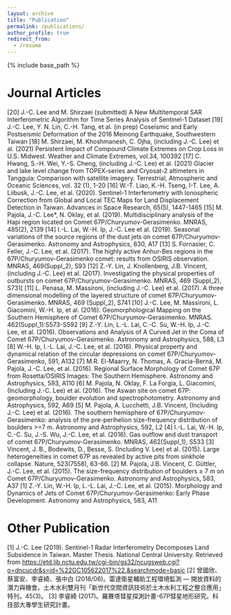 ```yaml
---
layout: archive
title: "Publication"
permalink: /publications/
author_profile: true
redirect_from:
  - /resume
---
```


{% include base_path %}

Journal Articles
======

[20] J.-C. Lee and M. Shirzaei (submitted) A New Multitemporal SAR Interferometric Algorithm for Time Series Analysis of Sentinel-1 Dataset
[19] J.-C. Lee, Y. N. Lin, C.-H. Tang, et al. (in prep) Coseismic and Early Postseismic Deformation of the 2016 Meinong Earthquake, Southwestern Taiwan
[18] M. Shirzaei, M. Khoshmanesh, C. Ojha, (including J.-C. Lee) et al. (2021) Persistent Impact of Compound Climate Extremes on Crop Loss in U.S. Midwest. Weather and Climate Extremes, vol.34, 100392
[17] C. Hwang, S.-H. Wei, Y.-S. Cheng, (including J.-C. Lee) et al. (2021) Glacier and lake level change from TOPEX-series and Cryosat-2 altimeters in Tanggula: Comparison with satellite imagery. Terrestrial, Atmospheric and Oceanic Sciences, vol. 32 (1), 1-20
[16] W.-T. Liao, K.-H. Tseng, I-T. Lee, A. Liibusk, J.-C. Lee, et al. (2020). Sentinel-1 Interferometry with Ionospheric Correction from Global and Local TEC Maps for Land Displacement Detection in Taiwan. Advances in Space Research, 65(5), 1447-1465
[15] M. Pajola, J.-C. Lee*, N. Oklay, et al. (2019). Multidisciplinary analysis of the Hapi region located on Comet 67P/Churyumov-Gerasimenko. MNRAS, 485(2), 2139
[14] I.-L. Lai, W.-H. Ip, J.-C. Lee et al. (2019). Seasonal variations of the source regions of the dust jets on comet 67P/Churyumov-Gerasimenko. Astronomy and Astrophysics, 630, A17
[13] S. Fornasier, C. Feller, J.-C. Lee, et al. (2017). The highly active Anhur-Bes regions in the 67P/Churyumov-Gerasimenko comet: results from OSIRIS observation. MNRAS, 469(Suppl_2), S93
[12] Z.-Y. Lin, J. Knollenberg, J.B. Vincent, (including J.-C. Lee) et al. (2017). Investigating the physical properties of outbursts on comet 67P/Churyumov-Gerasimenko. MNRAS, 469 (Suppl_2), S731[
[11] L. Penasa, M. Massironi, (including J.-C. Lee) et al. (2017). A three dimensional modelling of the layered structure of comet 67P/Churyumov-Gerasimenko. MNRAS, 469 (Suppl_2), S741
[10] J.-C. Lee, M. Massironi, L. Giacomini, W.-H. Ip, et al. (2016). Geomorphological Mapping on the Southern Hemisphere of Comet 67P/Churyumov-Gerasimenko. MNRAS. 462(Suppl_1):S573-S592
[9] Z.-Y. Lin, L.-L. Lai, C.-C. Su, W.-H. Ip, J.-C. Lee, et al. (2016). Observations and Analysis of A Curved Jet in the Coma of Comet 67P/Churyumov-Gerasimenko. Astronomy and Astrophysics, 588, L3
[8] W.-H. Ip, I.-L. Lai, J.-C. Lee, et al. (2016). Physical property and dynamical relation of the circular depressions on comet 67P/Churyumov-Gerasimenko, 591, A132
[7]  M.R. El-Maarry, N. Thomas, A. Gracia-Berná, M. Pajola, J.-C. Lee, et al. (2016). Regional Surface Morphology of Comet 67P from Rosetta/OSIRIS Images: The Southern Hemisphere. Astronomy and Astrophysics, 593, A110
[6] M. Pajola, N. Oklay, F. La Forgia, L. Giacomini, (Including J.-C. Lee) et al. (2016). The Aswan site on comet 67P: geomorphology, boulder evolution and spectrophotometry. Astronomy and Astrophysics, 592, A69
[5] M. Pajola, A. Lucchetti, J.B. Vincent, (Including J.-C. Lee) et al. (2016). The southern hemisphere of 67P/Churyumov-Gerasimenko: analysis of the pre-perihelion size-frequency distribution of boulders >=7 m. Astronomy and Astrophysics, 592, L2
[4] I.-L. Lai, W.-H. Ip, C.-C. Su, J.-S. Wu, J.-C. Lee, et al. (2016). Gas outflow and dust transport of    comet 67P/Churyumov-Gerasimenko. MNRAS, 462(Suppl_1), S533
[3] Vincent, J. B., Bodewits, D., Besse, S. (Including V. Lee) et al. (2015). Large heterogeneities in comet 67P as revealed by active pits from sinkhole collapse. Nature, 523(7558), 63-66.
[2] M. Pajola, J.B. Vincent, C. Güttler, J.-C. Lee, et al. (2015). The size-frequency distribution of  boulders ≥ 7 m on Comet 67P/Churyumov-Gerasimenko. Astronomy and Astrophysics, 583, A37
[1] Z.-Y. Lin, W.-H. Ip, L.-L. Lai, J.-C. Lee, et al. (2015). Morphology and Dynamics of Jets of Comet 67P/Churyumov-Gerasimenko: Early Phase Development. Astronomy and Astrophysics, 583, A11

Other Publication
======
[1]  J.-C. Lee (2019). Sentinel-1 Radar Interferometry Decomposes Land Subsidence in Taiwan. Master Thesis. National Central University. Retrieved from https://etd.lib.nctu.edu.tw/cgi-bin/gs32/ncugsweb.cgi?o=dncucdr&s=id=%22GC105622017%22.&searchmode=basic
[2] 曾國欣、蔡富安、李睿綺、張中白 (2018/06)。雷達衛星輔助工程環境監測 — 開放資料的潛力與機會。土木水利雙月刊「新世代空間資訊技術於土木水利工程之整合應用」特刊，45(3)。
[3] 李睿綺 (2017)。羅賽塔彗星探測計畫-67P彗星地形研究。科技部大專學生研究計畫。

